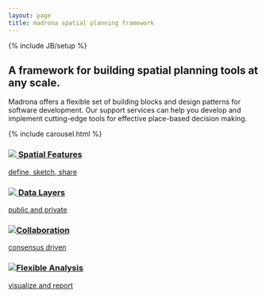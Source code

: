 ```yaml
---
layout: page
title: madrona spatial planning framework
---
```

{% include JB/setup %}
<div class="hero-unit">
  <div class="row-fluid">
    <div class="span4">
      <div class="well">
        <h2>A framework for building spatial planning tools at any scale.</h2>
         <p>Madrona offers a flexible set of building blocks and design patterns for software development. Our support services can help you develop and implement cutting-edge tools for effective place-based decision making.</p>
       </div>
    </div>
  <div class="span8">
    {% include carousel.html %}
  </div>
</div>
</div>
<div class="row feature">
      <div class="span3">
        <a href="{{ BASE_PATH }}/technology/#Spatial-Features">
          <div class="bug">
            <div class="row">
              <div class="header">
                <h3><img src="{{ BASE_PATH }}/assets/img/features.png">
                  <span>Spatial&nbsp;Features</span>
                </h3>
              </div>
              <div class="text">
                <p>define, sketch, share</p>
              </div>
            </div>
          </div>
        </a>
      </div>
      <div class="span3">
          <a href="{{ BASE_PATH }}/technology/#Data-Layers">
          <div class="bug">
            <div class="row">
              <div class="header">
                <h3><img src="{{ BASE_PATH }}/assets/img/layers.png">
                  <span>Data Layers</span>
                </h3>
              </div>
              <div class="text">
                <p>public and private</p>
              </div>
            </div>
          </div>
        </a>
      </div>
      <div class="span3">
        <a href="{{ BASE_PATH }}/technology/#Collaboration">
          <div class="bug">
            <div class="row">
              <div class="header">
                <h3><img src="{{ BASE_PATH }}/assets/img/collaboration.png"><span class="wide">Collaboration</span></h3>
              </div>
              <div class="text">
                <p>consensus driven</p>
              </div>
            </div>
          </div>
        </a>
      </div>
      <div class="span3">
        <a href="{{ BASE_PATH }}/technology/#Flexible-Analysis">
          <div class="bug">
            <div class="row">
              <div class="header">
                <h3><img src="{{ BASE_PATH }}/assets/img/analysis.png"><span class="wide">Flexible Analysis</span></h3>
              </div>
              <div class="text">
                <p>visualize and report</p>
              </div>
            </div>
          </div>
        </a>
      </div>
</div>
<script>
  $(window).load(function() {
    $('.carousel').carousel({
      interval: 8000
    })
    
  });
</script>